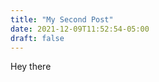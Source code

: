 ```yaml
---
title: "My Second Post"
date: 2021-12-09T11:52:54-05:00
draft: false
---
```


Hey there
<!--more-->

